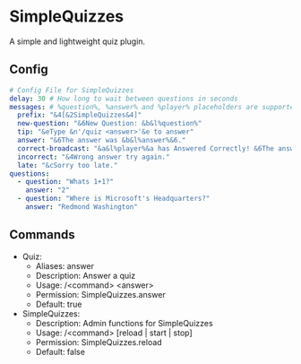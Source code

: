 # SimpleQuizzes
A simple and lightweight quiz plugin.
## Config
```yaml
# Config File for SimpleQuizzes
delay: 30 # How long to wait between questions in seconds
messages: # %question%, %answer% and %player% placeholders are supported here.
  prefix: "&4[&2SimpleQuizzes&4]"
  new-question: "&6New Question: &b&l%question%"
  tip: "&eType &n'/quiz <answer>'&e to answer"
  answer: "&6The answer was &b&l%answer%&6."
  correct-broadcast: "&a&l%player%&a has Answered Correctly! &6The answer was &b&l%answer%&6."
  incorrect: "&4Wrong answer try again."
  late: "&cSorry too late."
questions:
  - question: "Whats 1+1?"
    answer: "2"
  - question: "Where is Microsoft's Headquarters?"
    answer: "Redmond Washington"
```
## Commands
- Quiz:
  - Aliases: answer
  - Description: Answer a quiz
  - Usage: /\<command\> \<answer\>
  - Permission: SimpleQuizzes.answer
  - Default: true
- SimpleQuizzes:
  - Description: Admin functions for SimpleQuizzes
  - Usage: /\<command\> \[reload | start | stop\]
  - Permission: SimpleQuizzes.reload
  - Default: false
